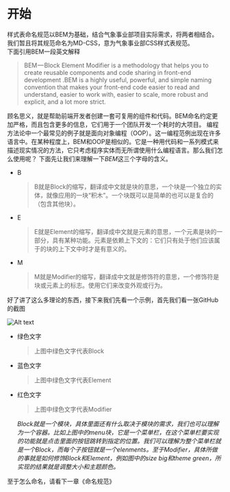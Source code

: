 # 开始  
样式表命名规范以BEM为基础，结合气象事业部项目实际需求，将两者相结合。我们暂且将其规范命名为MD-CSS，意为气象事业部CSS样式表规范。<br>
下面引用BEM一段英文解释
> BEM — Block Element Modifier is a methodology that helps you to create reusable components and code sharing in front-end development
.BEM is a highly useful, powerful, and simple naming convention that makes your front-end code easier to read and understand, easier to work with, easier to scale, more robust and explicit, and a lot more strict.

顾名思义，就是帮助前端开发者创建一套可复用的组件和代码。BEM命名约定更加严格，而且包含更多的信息，它们用于一个团队开发一个耗时的大项目。
编程方法论中一个最常见的例子就是面向对象编程（OOP）。这一编程范例出现在许多语言中。在某种程度上，BEM和OOP是相似的。它是一种用代码和一系列模式来描述现实情况的方法，它只考虑程序实体而无所谓使用什么编程语言。那么我们怎么使用呢？
下面先让我们来理解一下*BEM*这三个字母的含义。

* B

    > B就是Block的缩写，翻译成中文就是块的意思，一个块是一个独立的实体，就像应用的一块“积木”。一个块既可以是简单的也可以是复合的（包含其他块）。

* E

    > E就是Element的缩写，翻译成中文就是元素的意思，一个元素是块的一部分，具有某种功能。元素是依赖上下文的：它们只有处于他们应该属于的块的上下文中时才是有意义的。

* M

    > M就是Modifier的缩写，翻译成中文就是修饰符的意思，一个修饰符是块或元素上的标志。使用它们来改变外观或行为。

好了讲了这么多理论的东西，接下来我们先看一个示例，首先我们看一张GitHub的截图

![Alt text](./src/assets/resources/imgs/github_captions.jpg)

* 绿色文字
    > 上图中绿色文字代表Block
* 蓝色文字
    > 上图中绿色文字代表Element
* 红色文字
    > 上图中绿色文字代表Modifier
    
    *Block就是一个模块，具体里面还有什么取决于模块的需求，我们也可以理解为一个容器。比如上图中的menu块，它是一个菜单栏，在这个菜单栏要实现的功能就是点击里面的按钮跳转到指定的位置。我们可以理解为整个菜单栏就是一个Block，而每个子按钮就是一个elenments。至于Modifier，具体所做的事就是如何修饰Block和Element，例如图中的size big和theme green，所实现的结果就是调整大小和主题颜色。*

至于怎么命名，请看下一章《命名规范》


